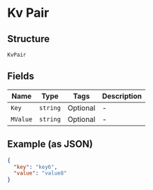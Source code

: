 
# Kv Pair

## Structure

`KvPair`

## Fields

| Name | Type | Tags | Description |
|  --- | --- | --- | --- |
| `Key` | `string` | Optional | - |
| `MValue` | `string` | Optional | - |

## Example (as JSON)

```json
{
  "key": "key6",
  "value": "value8"
}
```

